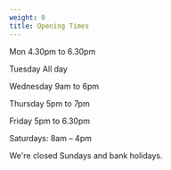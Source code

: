 ```yaml
---
weight: 0
title: Opening Times
---
```

Mon 4.30pm to 6.30pm

Tuesday All day

Wednesday 9am to 6pm

Thursday 5pm to 7pm

Friday 5pm to 6.30pm

Saturdays: 8am – 4pm

We're closed Sundays and bank holidays.